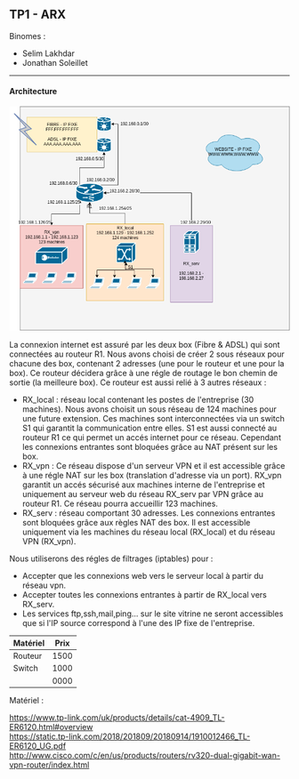 TP1 - ARX
---------------------

Binomes :  
* Selim Lakhdar
* Jonathan Soleillet

------------------------

#### Architecture

![alt text](rx1.png)

La connexion internet est assuré par les deux box (Fibre & ADSL) qui sont connectées au routeur R1. Nous avons choisi de créer 2 sous réseaux pour chacune des box, contenant 2 adresses (une pour le routeur et une pour la box).
Ce routeur décidera grâce à une régle de routage le bon chemin de sortie (la meilleure box).
Ce routeur est aussi relié à 3 autres réseaux :
- RX_local : réseau local contenant les postes de l'entreprise (30 machines). Nous avons choisit un sous réseau de 124 machines pour une future extension. Ces machines sont interconnectées via un switch S1 qui garantit la communication entre elles. S1 est aussi connecté au routeur R1 ce qui permet un accés internet pour ce réseau. Cependant les connexions entrantes sont bloquées grâce au NAT présent sur les box.
- RX_vpn : Ce réseau dispose d'un serveur VPN et il est accessible grâce à une régle NAT sur les box (translation d'adresse via un port). RX_vpn garantit un accés sécurisé aux machines interne de l'entreprise et uniquement au serveur web du réseau 
RX_serv par VPN grâce au routeur R1. Ce réseau pourra accueillir 123 machines.
- RX_serv : réseau comportant 30 adresses. Les connexions entrantes sont bloquées grâce aux règles NAT des box. Il est accessible uniquement via les machines du réseau local (RX_local) et du réseau VPN (RX_vpn). 


Nous utiliserons des régles de filtrages (iptables) pour :
- Accepter que les connexions web vers le serveur local à partir du réseau vpn.
- Accepter toutes les connexions entrantes à partir de RX_local vers RX_serv.
- Les services ftp,ssh,mail,ping... sur le site vitrine ne seront accessibles que si l'IP source correspond à l'une des IP fixe de l'entreprise. 



| Matériel       |     Prix     |
| :------------ | :-------------: |
| Routeur       |     1500     |
| Switch     |   1000    |
|         |     0000      |



Matériel :

https://www.tp-link.com/uk/products/details/cat-4909_TL-ER6120.html#overview  
https://static.tp-link.com/2018/201809/20180914/1910012466_TL-ER6120_UG.pdf  
http://www.cisco.com/c/en/us/products/routers/rv320-dual-gigabit-wan-vpn-router/index.html  



